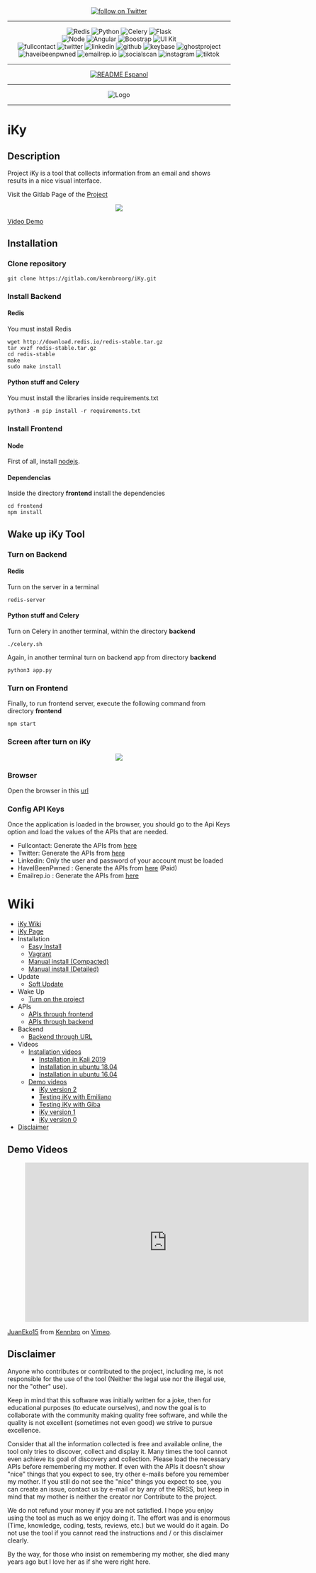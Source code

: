 <div align="center">
    <a href="https://twitter.com/intent/follow?screen_name=kennbroorg">
	<img alt="follow on Twitter" src="https://img.shields.io/twitter/follow/kennbroorg.svg?label=follow%20%40kennbroorg&style=social">
    </a>
</div>

---

<div align="center">
    <img alt="Redis" src="https://img.shields.io/badge/storage-redis-red.svg">
    <img alt="Python" src="https://img.shields.io/badge/python-3.7-informational.svg">
    <img alt="Celery" src="https://img.shields.io/badge/multiprocessing-celery-green.svg">
    <img alt="Flask" src="https://img.shields.io/badge/interface-flask-yellowgreen.svg">
</div>
<div align="center">
    <img alt="Node" src="https://img.shields.io/badge/node-%3E%208.x-brightgreen.svg">
    <img alt="Angular" src="https://img.shields.io/badge/web%20framwork-angular%207-red.svg">
    <img alt="Boostrap" src="https://img.shields.io/badge/toolkit-boostrap-blueviolet.svg">
    <img alt="UI Kit" src="https://img.shields.io/badge/UI%20Kit-Nebular-9cf.svg">
</div>
<div align="center">
    <img alt="fullcontact" src="https://img.shields.io/badge/module-fullcontact-blue.svg">
    <img alt="twitter" src="https://img.shields.io/badge/module-twitter-blue.svg">
    <img alt="linkedin" src="https://img.shields.io/badge/module-linkedin-blue.svg">
    <img alt="github" src="https://img.shields.io/badge/module-github-blue.svg">
    <img alt="keybase" src="https://img.shields.io/badge/module-keybase-blue.svg">
    <img alt="ghostproject" src="https://img.shields.io/badge/module-ghostproject-red.svg">
    <img alt="haveibeenpwned" src="https://img.shields.io/badge/module-haveibeenpwned-blue.svg">
    <img alt="emailrep.io" src="https://img.shields.io/badge/module-emailrep.io-blue.svg">
    <img alt="socialscan" src="https://img.shields.io/badge/module-socialscan-blue.svg">
    <img alt="instagram" src="https://img.shields.io/badge/module-instagram-blue.svg">
    <img alt="tiktok" src="https://img.shields.io/badge/module-tiktok-blue.svg">
</div>

---

<div align="center">
    <a href="https://gitlab.com/kennbroorg/iKy/blob/iKy/README.es.md">
	<img alt="README Espanol" src="https://img.shields.io/badge/README-Espa%C3%B1ol-orange.svg">
    </a>
</div>

---

<div align="center">
    <img alt="Logo" src="https://kennbroorg.gitlab.io/ikyweb/assets/img/Logo-Circular.png">
</div>

---

# iKy

## Description
Project iKy is a tool that collects information from an email and shows results in a nice visual interface.

Visit the Gitlab Page of the [Project](https://kennbroorg.gitlab.io/ikyweb/)

<div align="center">
    <a href="https://vimeo.com/347085110"><img src="frontend/src/assets/images/Giba.gif"></a>
</div>

[Video Demo](https://vimeo.com/347085110 "Video Demo - Click to Watch!")



## Installation

### Clone repository

```shell
git clone https://gitlab.com/kennbroorg/iKy.git
```

### Install Backend

#### Redis

You must install Redis

```shell
wget http://download.redis.io/redis-stable.tar.gz
tar xvzf redis-stable.tar.gz
cd redis-stable
make
sudo make install
```

#### Python stuff and Celery

You must install the libraries inside requirements.txt

```shell
python3 -m pip install -r requirements.txt
```

### Install Frontend

#### Node

First of all, install [nodejs](https://nodejs.org/en/).

#### Dependencias

Inside the directory **frontend** install the dependencies

```shell
cd frontend
npm install
```



## Wake up iKy Tool

### Turn on Backend

#### Redis

Turn on the server in a terminal

```shell
redis-server
```

#### Python stuff and Celery

Turn on Celery in another terminal, within the directory **backend**

```shell
./celery.sh
```

Again, in another terminal turn on backend app from directory **backend** 

```shell
python3 app.py
```

### Turn on Frontend

Finally, to run frontend server, execute the following command from directory **frontend**

```shell
npm start
```

### Screen after turn on iKy

<div align="center">
    <img src="frontend/src/assets/images/Screens1000.png">
</div>

### Browser

Open the browser in this [url](http://127.0.0.1:4200) 

### Config API Keys

Once the application is loaded in the browser, you should go to the Api Keys option and load the values of the APIs that are needed.

- Fullcontact: Generate the APIs from [here](https://support.fullcontact.com/hc/en-us/articles/115003415888-Getting-Started-FullContact-v2-APIs)
- Twitter: Generate the APIs from [here](https://developer.twitter.com/en/docs/basics/authentication/guides/access-tokens.html)
- Linkedin: Only the user and password of your account must be loaded
- HaveIBeenPwned : Generate the APIs from [here](https://haveibeenpwned.com/API/Key) (Paid)
- Emailrep.io : Generate the APIs from [here](https://emailrep.io/key)

# Wiki

- [iKy Wiki](https://gitlab.com/kennbroorg/iKy/-/wikis/home)
- [iKy Page](https://kennbroorg.gitlab.io/ikyweb/)
- Installation
  - [Easy Install](https://gitlab.com/kennbroorg/iKy/-/wikis/Installation/EasyInstall)
  - [Vagrant](https://gitlab.com/kennbroorg/iKy/-/wikis/Installation/Vagrant)
  - [Manual install (Compacted)](https://gitlab.com/kennbroorg/iKy/-/wikis/Installation/Manual-install-(Compacted))
  - [Manual install (Detailed)](https://gitlab.com/kennbroorg/iKy/-/wikis/Installation/Manual-install-(Detailed))
- Update
  - [Soft Update](https://gitlab.com/kennbroorg/iKy/-/wikis/Update/Soft)
- Wake Up 
  - [Turn on the project](https://gitlab.com/kennbroorg/iKy/-/wikis/Wakeup/WakeUp)
- APIs
  - [APIs through frontend](https://gitlab.com/kennbroorg/iKy/-/wikis/APIs/ApiKeys-through-the-browser)
  - [APIs through backend](https://gitlab.com/kennbroorg/iKy/-/wikis/APIs/APIs-through-the-backend)
- Backend
  - [Backend through URL](https://gitlab.com/kennbroorg/iKy/-/wikis/Backend/Backend-through-url)
- Videos
  - [Installation videos](https://gitlab.com/kennbroorg/iKy/-/wikis/Videos/Installations)
    - [Installation in Kali 2019](https://vimeo.com/350877994) 
    - [Installation in ubuntu 18.04](https://vimeo.com/347435255) 
    - [Installation in ubuntu 16.04](https://vimeo.com/332359273) 
  - [Demo videos](https://gitlab.com/kennbroorg/iKy/-/wikis/Videos/Demos)
    - [iKy version 2](https://vimeo.com/347085110)
    - [Testing iKy with Emiliano](https://vimeo.com/349011105)
    - [Testing iKy with Giba](https://vimeo.com/342843348)
    - [iKy version 1](https://vimeo.com/326114716)
    - [iKy version 0](https://vimeo.com/272495754)
- [Disclaimer](https://gitlab.com/kennbroorg/iKy/-/wikis/Disclaimer)

## Demo Videos

<figure class="video_container">
  <iframe src="https://player.vimeo.com/video/397862772" width="640" height="360" frameborder="0" allow="autoplay; fullscreen" allowfullscreen></iframe>
</figure>
<p><a href="https://vimeo.com/397862772">JuanEko15</a> from <a href="https://vimeo.com/user85580359">Kennbro</a> on <a href="https://vimeo.com">Vimeo</a>.</p>

## Disclaimer

Anyone who contributes or contributed to the project, including me, is not responsible for the use of the tool (Neither the legal use nor the illegal use, nor the "other" use).

Keep in mind that this software was initially written for a joke, then for educational purposes (to educate ourselves), and now the goal is to collaborate with the community making quality free software, and while the quality is not excellent (sometimes not even good) we strive to pursue excellence.

Consider that all the information collected is free and available online, the tool only tries to discover, collect and display it.
Many times the tool cannot even achieve its goal of discovery and collection. Please load the necessary APIs before remembering my mother.
If even with the APIs it doesn't show "nice" things that you expect to see, try other e-mails before you remember my mother.
If you still do not see the "nice" things you expect to see, you can create an issue, contact us by e-mail or by any of the RRSS, but keep in mind that my mother is neither the creator nor Contribute to the project.

We do not refund your money if you are not satisfied.
I hope you enjoy using the tool as much as we enjoy doing it. The effort was and is enormous (Time, knowledge, coding, tests, reviews, etc.) but we would do it again.
Do not use the tool if you cannot read the instructions and / or this disclaimer clearly.

By the way, for those who insist on remembering my mother, she died many years ago but I love her as if she were right here.

[readmees]: README.es.md
[readmeen]: README.md
